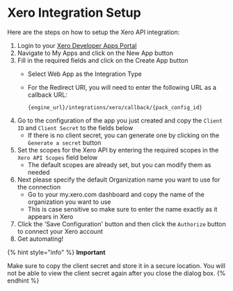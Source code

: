 # Xero Integration Setup

Here are the steps on how to setup the Xero API integration:

1. Login to your [Xero Developer Apps Portal](https://developer.xero.com/app/manage)
2. Navigate to My Apps and click on the New App button
3. Fill in the required fields and click on the Create App button
   * Select Web App as the Integration Type
   *   For the Redirect URI, you will need to enter the following URL as a callback URL:

       ```
       {engine_url}/integrations/xero/callback/{pack_config_id}
       ```
4. Go to the configuration of the app you just created and copy the `Client ID` and `Client Secret` to the fields below
   * If there is no client secret, you can generate one by clicking on the `Generate a secret` button
5. Set the scopes for the Xero API by entering the required scopes in the `Xero API Scopes` field below
   * The default scopes are already set, but you can modify them as needed
6. Next please specify the default Organization name you want to use for the connection
   * Go to your my.xero.com dashboard and copy the name of the organization you want to use
   * This is case sensitive so make sure to enter the name exactly as it appears in Xero
7. Click the 'Save Configuration' button and then click the `Authorize` button to connect your Xero account
8. Get automating!

{% hint style="info" %}
**Important**

Make sure to copy the client secret and store it in a secure location. You will not be able to view the client secret again after you close the dialog box.
{% endhint %}
